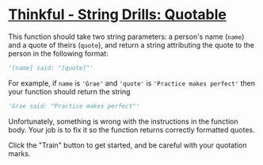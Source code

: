 # [Thinkful - String Drills: Quotable](https://www.codewars.com/kata/thinkful-string-drills-quotable "https://www.codewars.com/kata/5859c82bd41fc6207900007a")

This function should take two string parameters: a person's name (`name`) and a quote of theirs (`quote`), and return a string attributing the quote to the person in the following format:

```python
'[name] said: "[quote]"'
```

For example, if `name` is `'Grae'` and `'quote'` is `'Practice makes perfect'` then your function should return the string
```python
'Grae said: "Practice makes perfect"'
```
Unfortunately, something is wrong with the instructions in the function body. Your job is to fix it so the function returns correctly formatted quotes.

Click the "Train" button to get started, and be careful with your quotation marks.
